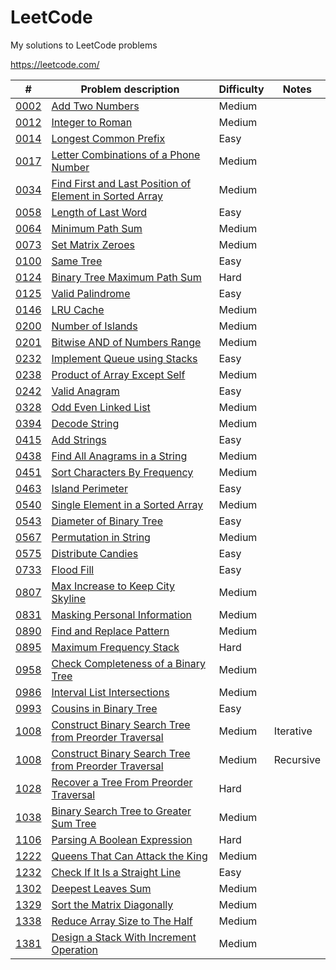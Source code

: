 # LeetCode
My solutions to LeetCode problems

https://leetcode.com/

|  #  | Problem description | Difficulty | Notes |
| --- | ------------------- | ---------- | ----- |
| [0002](0002.cpp) | [Add Two Numbers](https://leetcode.com/problems/add-two-numbers/) | Medium |
| [0012](0012.cpp) | [Integer to Roman](https://leetcode.com/problems/integer-to-roman/) | Medium |
| [0014](0014.cpp) | [Longest Common Prefix](https://leetcode.com/problems/longest-common-prefix/) | Easy |
| [0017](0017.cpp) | [Letter Combinations of a Phone Number](https://leetcode.com/problems/letter-combinations-of-a-phone-number/) | Medium |
| [0034](0034.cpp) | [Find First and Last Position of Element in Sorted Array](https://leetcode.com/problems/find-first-and-last-position-of-element-in-sorted-array/) | Medium |
| [0058](0058.cpp) | [Length of Last Word](https://leetcode.com/problems/length-of-last-word/) | Easy |
| [0064](0064.cpp) | [Minimum Path Sum](https://leetcode.com/problems/minimum-path-sum/) | Medium |
| [0073](0073.cpp) | [Set Matrix Zeroes](https://leetcode.com/problems/set-matrix-zeroes/) | Medium |
| [0100](0100.cpp) | [Same Tree](https://leetcode.com/problems/same-tree/) | Easy |
| [0124](0124.cpp) | [Binary Tree Maximum Path Sum](https://leetcode.com/problems/binary-tree-maximum-path-sum/) | Hard |
| [0125](0125.cpp) | [Valid Palindrome](https://leetcode.com/problems/valid-palindrome/) | Easy |
| [0146](0146.cpp) | [LRU Cache](https://leetcode.com/problems/lru-cache/) | Medium |
| [0200](0200.cpp) | [Number of Islands](https://leetcode.com/problems/number-of-islands/) | Medium |
| [0201](0201.cpp) | [Bitwise AND of Numbers Range](https://leetcode.com/problems/bitwise-and-of-numbers-range/) | Medium |
| [0232](0232.cpp) | [Implement Queue using Stacks](https://leetcode.com/problems/implement-queue-using-stacks/) | Easy |
| [0238](0238.cpp) | [Product of Array Except Self](https://leetcode.com/problems/product-of-array-except-self/) | Medium |
| [0242](0242.cpp) | [Valid Anagram](https://leetcode.com/problems/valid-anagram/) | Easy |
| [0328](0328.cpp) | [Odd Even Linked List](https://leetcode.com/problems/odd-even-linked-list/) | Medium |
| [0394](0394.cpp) | [Decode String](https://leetcode.com/problems/decode-string/) | Medium |
| [0415](0415.cpp) | [Add Strings](https://leetcode.com/problems/add-strings/) | Easy |
| [0438](0438.cpp) | [Find All Anagrams in a String](https://leetcode.com/problems/find-all-anagrams-in-a-string/) | Medium |
| [0451](0451.cpp) | [Sort Characters By Frequency](https://leetcode.com/problems/sort-characters-by-frequency/) | Medium |
| [0463](0463.cpp) | [Island Perimeter](https://leetcode.com/problems/island-perimeter/) | Easy |
| [0540](0540.cpp) | [Single Element in a Sorted Array](https://leetcode.com/problems/single-element-in-a-sorted-array/) | Medium |
| [0543](0543.cpp) | [Diameter of Binary Tree](https://leetcode.com/problems/diameter-of-binary-tree/) | Easy |
| [0567](0567.cpp) | [Permutation in String](https://leetcode.com/problems/permutation-in-string/) | Medium |
| [0575](0575.cpp) | [Distribute Candies](https://leetcode.com/problems/distribute-candies/) | Easy |
| [0733](0733.cpp) | [Flood Fill](https://leetcode.com/problems/flood-fill/) | Easy |
| [0807](0807.cpp) | [Max Increase to Keep City Skyline](https://leetcode.com/problems/max-increase-to-keep-city-skyline/) | Medium |
| [0831](0831.cpp) | [Masking Personal Information](https://leetcode.com/problems/masking-personal-information/) | Medium |
| [0890](0890.cpp) | [Find and Replace Pattern](https://leetcode.com/problems/masking-personal-information/) | Medium |
| [0895](0895.cpp) | [Maximum Frequency Stack](https://leetcode.com/problems/maximum-frequency-stack/) | Hard |
| [0958](0958.cpp) | [Check Completeness of a Binary Tree](https://leetcode.com/problems/check-completeness-of-a-binary-tree/) | Medium |
| [0986](0986.cpp) | [Interval List Intersections](https://leetcode.com/problems/interval-list-intersections/) | Medium |
| [0993](0993.cpp) | [Cousins in Binary Tree](https://leetcode.com/problems/cousins-in-binary-tree/) | Easy |
| [1008](1008_iterative.cpp) | [Construct Binary Search Tree from Preorder Traversal](https://leetcode.com/problems/construct-binary-search-tree-from-preorder-traversal/) | Medium | Iterative |
| [1008](1008_recursive.cpp) | [Construct Binary Search Tree from Preorder Traversal](https://leetcode.com/problems/construct-binary-search-tree-from-preorder-traversal/) | Medium | Recursive |
| [1028](1028.cpp) | [Recover a Tree From Preorder Traversal](https://leetcode.com/problems/recover-a-tree-from-preorder-traversal/) | Hard |
| [1038](1038.cpp) | [Binary Search Tree to Greater Sum Tree](https://leetcode.com/problems/binary-search-tree-to-greater-sum-tree/) | Medium |
| [1106](1106.cpp) | [Parsing A Boolean Expression](https://leetcode.com/problems/parsing-a-boolean-expression/) | Hard |
| [1222](1222.cpp) | [Queens That Can Attack the King](https://leetcode.com/problems/queens-that-can-attack-the-king/) | Medium |
| [1232](1232.cpp) | [Check If It Is a Straight Line](https://leetcode.com/problems/check-if-it-is-a-straight-line/) | Easy |
| [1302](1302.cpp) | [Deepest Leaves Sum](https://leetcode.com/problems/deepest-leaves-sum/) | Medium |
| [1329](1329.cpp) | [Sort the Matrix Diagonally](https://leetcode.com/problems/sort-the-matrix-diagonally/) | Medium |
| [1338](1338.cpp) | [Reduce Array Size to The Half](https://leetcode.com/problems/reduce-array-size-to-the-half/) | Medium |
| [1381](1381.cpp) | [Design a Stack With Increment Operation](https://leetcode.com/problems/design-a-stack-with-increment-operation/) | Medium |
